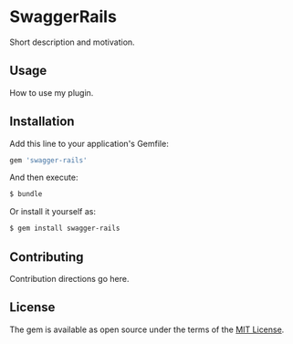 # SwaggerRails
Short description and motivation.

## Usage
How to use my plugin.

## Installation
Add this line to your application's Gemfile:

```ruby
gem 'swagger-rails'
```

And then execute:
```bash
$ bundle
```

Or install it yourself as:
```bash
$ gem install swagger-rails
```

## Contributing
Contribution directions go here.

## License
The gem is available as open source under the terms of the [MIT License](https://opensource.org/licenses/MIT).
